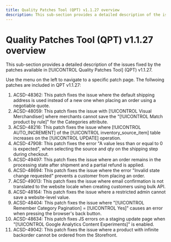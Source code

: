 ```yaml
---
title: Quality Patches Tool (QPT) v1.1.27 overview
description: This sub-section provides a detailed description of the issues fixed by the patches available in [!UICONTROL Quality Patches Tool] (QPT) v1.1.27
---
```


# Quality Patches Tool (QPT) v1.1.27 overview

This sub-section provides a detailed description of the issues fixed by the patches available in [!UICONTROL Quality Patches Tool] (QPT) v1.1.27. 

Use the menu on the left to navigate to a specific patch page. The follwoing patches are included in QPT v1.1.27:

1. ACSD-48362: This patch fixes the issue where the default shipping address is used instead of a new one when placing an order using a negotiable quote.
1. ACSD-48059: This patch fixes the issue with [!UICONTROL Visual Merchandiser] where merchants cannot save the "[!UICONTROL Match product by rule]" for the Categories attribute.
1. ACSD-48216: This patch fixes the issue where [!UICONTROL AUTO_INCREMENT] of the [!UICONTROL inventory_source_item] table increases on the [!UICONTROL UPDATE] operation.
1. ACSD-47908: This patch fixes the error "A value less than or equal to 0 is expected", when selecting the source and qty on the shipping step during checkout.
1. ACSD-49497: This patch fixes the issue where an order remains in the processing state after shipment and a partial refund is applied.
1. ACSD-48694: This patch fixes the issue where the error "Invalid state change requested" prevents a customer from placing an order.
1. ACSD-49013: This patch fixes the issue where email confirmation is not translated to the website locale when creating customers using bulk API.
1. ACSD-48164: This patch fixes the issue where a restricted admin cannot save a website-level value.
1. ACSD-48404: This patch fixes the issue where "[!UICONTROL Remember Category Pagination] = [!UICONTROL Yes]" causes an error when pressing the browser's back button.
1. ACSD-48634: This patch fixes JS errors on a staging update page when "[!UICONTROL Google Analytics Content Experiments]" is enabled.
1. ACSD-49042: This patch fixes the issue where a product with infinite backorder cannot be ordered from the Storefront.





